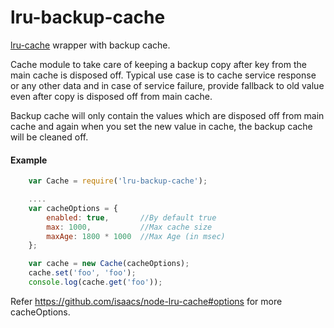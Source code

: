 lru-backup-cache
================

[lru-cache](https://github.com/isaacs/node-lru-cache) wrapper with backup cache.

Cache module to take care of keeping a backup copy after key from the main cache is disposed off. Typical use case is to cache service response or any other data and in case of service failure, provide fallback to old value even after copy is disposed off from main cache.

Backup cache will only contain the values which are disposed off from main cache and again when you set the new value in cache, the backup cache will be cleaned off.

#### Example

```javascript
    var Cache = require('lru-backup-cache');

    ....
    var cacheOptions = {
        enabled: true,       //By default true
        max: 1000,           //Max cache size
        maxAge: 1800 * 1000  //Max Age (in msec)
    };

    var cache = new Cache(cacheOptions);
    cache.set('foo', 'foo');
    console.log(cache.get('foo'));
```

Refer https://github.com/isaacs/node-lru-cache#options for more cacheOptions.